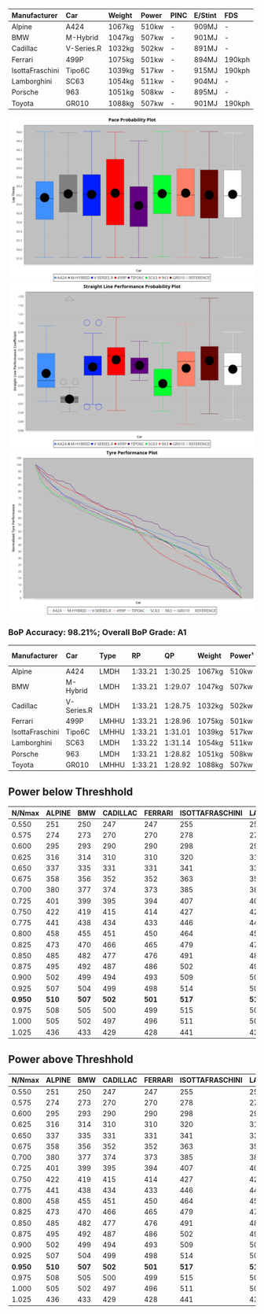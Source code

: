 |Manufacturer|Car|Weight|Power|PINC|E/Stint|FDS|
|:-|:-|:-|:-|:-|:-|:-|
|Alpine|A424|1067kg|510kw|-|909MJ|-|
|BMW|M-Hybrid|1047kg|507kw|-|901MJ|-|
|Cadillac|V-Series.R|1032kg|502kw|-|891MJ|-|
|Ferrari|499P|1075kg|501kw|-|894MJ|190kph|
|IsottaFraschini|Tipo6C|1039kg|517kw|-|915MJ|190kph|
|Lamborghini|SC63|1054kg|511kw|-|904MJ|-|
|Porsche|963|1051kg|508kw|-|895MJ|-|
|Toyota|GR010|1088kg|507kw|-|901MJ|190kph|

![PACECHART](./IMG/ACOMETHOD.png)
![STRAIGHTLINEPERFORMANCECHART](./IMG/ACOMETHOD_sp.png)
![TYREPERFORMANCECHART](./IMG/ACOMETHOD_tw.png)

### BoP Accuracy: 98.21%; Overall BoP Grade: A1
|Manufacturer|Car|Type|RP|QP|Weight|Power¹|Threshhold|PINC|Power²|E/Stint|AVG Vmax|FDS|RDLC|L/Stint|BOP-Grade|ModelAccuracy|ModelPoints|Match%|
|:-|:-|:-|:-|:-|:-|:-|:-|:-|:-|:-|:-|:-|:-|:-|:-|:-|:-|:-|
|Alpine|A424|LMDH|1:33.21|1:30.25|1067kg|510kw|210.0kph|-|510kw|909MJ|323.97kph|-|0.99|41|~A1|80.53%|517|100.00%|
|BMW|M-Hybrid|LMDH|1:33.21|1:29.07|1047kg|507kw|210.0kph|-|507kw|901MJ|320.71kph|-|1.02|41|~A1|98.60%|1690|100.00%|
|Cadillac|V-Series.R|LMDH|1:33.21|1:28.75|1032kg|502kw|210.0kph|-|502kw|891MJ|325.42kph|-|1.03|41|~A1|88.58%|2033|100.00%|
|Ferrari|499P|LMHHU|1:33.21|1:28.96|1075kg|501kw|210.0kph|-|501kw|894MJ|325.54kph|190kph|1.02|41|~A1|84.67%|2303|100.00%|
|IsottaFraschini|Tipo6C|LMHHU|1:33.21|1:31.01|1039kg|517kw|210.0kph|-|517kw|915MJ|327.14kph|190kph|1.07|41|+A2|66.67%|96|93.04%|
|Lamborghini|SC63|LMDH|1:33.22|1:31.14|1054kg|511kw|210.0kph|-|511kw|904MJ|322.58kph|-|1.04|41|+A2|96.77%|419|92.60%|
|Porsche|963|LMDH|1:33.21|1:28.82|1051kg|508kw|210.0kph|-|508kw|895MJ|325.41kph|-|1.01|41|~A1|93.05%|5740|100.00%|
|Toyota|GR010|LMHHU|1:33.21|1:28.92|1088kg|507kw|210.0kph|-|507kw|901MJ|325.38kph|190kph|1.01|41|~A1|90.17%|3255|100.00%|

## Power below Threshhold
|N/Nmax|ALPINE|BMW|CADILLAC|FERRARI|ISOTTAFRASCHINI|LAMBORGHINI|PORSCHE|TOYOTA|
|:-|:-|:-|:-|:-|:-|:-|:-|:-|
|0.550|251|250|247|247|255|252|250|250|
|0.575|274|273|270|270|278|275|273|273|
|0.600|295|293|290|290|298|295|293|293|
|0.625|316|314|310|310|320|316|314|314|
|0.650|337|335|331|331|341|337|335|335|
|0.675|358|356|352|352|363|359|357|356|
|0.700|380|377|374|373|385|380|378|377|
|0.725|401|399|395|394|407|402|399|399|
|0.750|422|419|415|414|427|422|420|419|
|0.775|441|438|434|433|446|441|439|438|
|0.800|458|455|451|450|464|459|456|455|
|0.825|473|470|466|465|479|474|471|470|
|0.850|485|482|477|476|491|485|483|482|
|0.875|495|492|487|486|502|496|493|492|
|0.900|502|499|494|493|509|503|500|499|
|0.925|507|504|499|498|514|508|505|504|
|**0.950**|**510**|**507**|**502**|**501**|**517**|**511**|**508**|**507**|
|0.975|508|505|500|499|515|509|506|505|
|1.000|505|502|497|496|511|505|503|502|
|1.025|436|433|429|428|441|436|434|433|

## Power above Threshhold
|N/Nmax|ALPINE|BMW|CADILLAC|FERRARI|ISOTTAFRASCHINI|LAMBORGHINI|PORSCHE|TOYOTA|
|:-|:-|:-|:-|:-|:-|:-|:-|:-|
|0.550|251|250|247|247|255|252|250|250|
|0.575|274|273|270|270|278|275|273|273|
|0.600|295|293|290|290|298|295|293|293|
|0.625|316|314|310|310|320|316|314|314|
|0.650|337|335|331|331|341|337|335|335|
|0.675|358|356|352|352|363|359|357|356|
|0.700|380|377|374|373|385|380|378|377|
|0.725|401|399|395|394|407|402|399|399|
|0.750|422|419|415|414|427|422|420|419|
|0.775|441|438|434|433|446|441|439|438|
|0.800|458|455|451|450|464|459|456|455|
|0.825|473|470|466|465|479|474|471|470|
|0.850|485|482|477|476|491|485|483|482|
|0.875|495|492|487|486|502|496|493|492|
|0.900|502|499|494|493|509|503|500|499|
|0.925|507|504|499|498|514|508|505|504|
|**0.950**|**510**|**507**|**502**|**501**|**517**|**511**|**508**|**507**|
|0.975|508|505|500|499|515|509|506|505|
|1.000|505|502|497|496|511|505|503|502|
|1.025|436|433|429|428|441|436|434|433|
